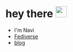<h1>
  hey there
  <img src="https://media.giphy.com/media/hvRJCLFzcasrR4ia7z/giphy.gif" width="30px"/>
</h1>

- I'm Navi 
- [Fediverse](https://fosstodon.org/web/@indymnv)
- [blog](https://indymnv.xyz)

